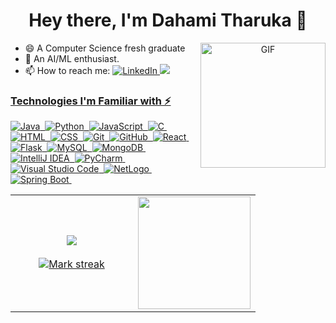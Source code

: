 <!--
**tharu008/tharu008** is a ✨ _special_ ✨ repository because its `README.md` (this file) appears on your GitHub profile.

Here are some ideas to get you started:

- 🔭 I’m currently working on ...
- 🌱 I’m currently learning ...
- 👯 I’m looking to collaborate on ...
- 🤔 I’m looking for help with ...
- 💬 Ask me about ...
- 📫 How to reach me: ...
- 😄 Pronouns: ...
- ⚡ Fun fact: ...
-->

<p>
  <h1 align="center"><b>Hey there, I'm Dahami Tharuka 👋 </b></h1>
</p>


<div id="header" align="center">
  <img align="right" alt="GIF" src="https://media.tenor.com/6Bn5uMr0oGQAAAAd/genshin-impact.gif" width="200"/>
  
</div>


- 😄 A Computer Science fresh graduate
- 🤖 An AI/ML enthusiast.
- 📫 How to reach me:  <a href="https://www.linkedin.com/in/tharuka-senevirathne/"><img src="https://img.shields.io/badge/linkedin-%230077B5.svg?&style=for-the-badge&logo=linkedin&logoColor=white" alt="LinkedIn" />
![](https://komarev.com/ghpvc/?username=tharu008)



### Technologies I'm Familiar with ⚡
![Java](https://img.shields.io/badge/-Java-05122A?style=flat&logo=Java&logoColor=FFA518)&nbsp;
![Python](https://img.shields.io/badge/-Python-05122A?style=flat&logo=python)&nbsp;
![JavaScript](https://img.shields.io/badge/-JavaScript-05122A?style=flat&logo=javascript)&nbsp;
![C](https://img.shields.io/badge/-C-05122A?style=flat&logo=C&logoColor=A8B9CC)&nbsp;
![HTML](https://img.shields.io/badge/-HTML-05122A?style=flat&logo=HTML5)&nbsp;
![CSS](https://img.shields.io/badge/-CSS-05122A?style=flat&logo=CSS3&logoColor=1572B6)&nbsp;
![Git](https://img.shields.io/badge/-Git-05122A?style=flat&logo=git)&nbsp;
![GitHub](https://img.shields.io/badge/-GitHub-05122A?style=flat&logo=github)&nbsp;
![React](https://img.shields.io/badge/-React-05122A?style=flat&logo=react)&nbsp;
![Flask](https://img.shields.io/badge/Flask-05122A?style=flat&logo=flask)&nbsp;
![MySQL](https://img.shields.io/badge/MySQL-05122A?style=flat&logo=mysql&logoColor=white)&nbsp;
![MongoDB](https://img.shields.io/badge/MongoDB-05122A?style=flat&logo=mongodb)&nbsp;
![IntelliJ IDEA](https://img.shields.io/badge/IntelliJ_IDEA-05122A.svg?style=flat&logo=intellij-idea&logoColor=67C9FA)&nbsp;
![PyCharm](https://img.shields.io/badge/PyCharm-05122A.svg?style=flat&logo=pycharm&logoColor=yellow)&nbsp;
![Visual Studio Code](https://img.shields.io/badge/-Visual%20Studio%20Code-05122A?style=flat&logo=visual-studio-code&logoColor=007ACC)&nbsp;
![NetLogo](https://img.shields.io/badge/NetLogo-05122A?style=flat&logo=netlogo)&nbsp;
![Spring Boot](https://img.shields.io/badge/-Springboot-05122A?style=flat&logo=springboot)&nbsp;





<p align="center">
  <!--- stats (start) -->
<table align="center">
<tr border="none">
<td width="50%" align="center">
  
  <img  align="center"  src="https://github-readme-stats.vercel.app/api?username=tharu008&theme=dracula&rank_icon=percentile" />
  <br></br>
  <img  title="🔥 Get streak stats for your profile at git.io/streak-stats" alt="Mark streak" src="https://github-readme-streak-stats.herokuapp.com/?user=tharu008&theme=dracula&hide_border=false" /> 
</td>

<td width="50%" align="center">
  <img height="180em" src="https://github-readme-stats-eight-theta.vercel.app/api/top-langs/?username=tharu008&layout=compact&langs_count=8&theme=dracula&&hide=jupyter%20notebook"/>  
</td>
</tr>
</table>
<!--- stats (end) -->


